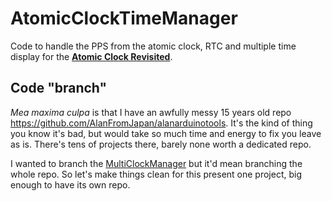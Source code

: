 # AtomicClockTimeManager
Code to handle the PPS from the atomic clock, RTC and multiple time display for the **[Atomic Clock Revisited](http://electrogeek.tokyo/atomic%20clock%20revisited.html)**.

## Code "branch"
*Mea maxima culpa* is that I have an awfully messy 15 years old repo https://github.com/AlanFromJapan/alanarduinotools. It's the kind of thing you know it's bad, but would take so much time and energy to fix you leave as is. There's tens of projects there, barely none worth a dedicated repo.

I wanted to branch the [MultiClockManager](https://github.com/AlanFromJapan/alanarduinotools/tree/master/Atmegaxx8/MultiClockManager) but it'd mean branching the whole repo. So let's make things clean for this present one project, big enough to have its own repo.
